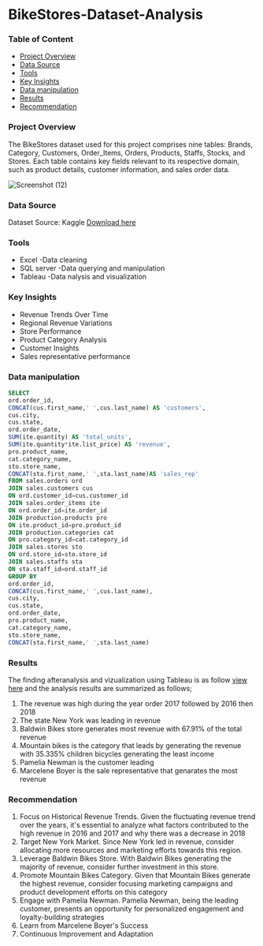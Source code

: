 # BikeStores-Dataset-Analysis

### Table of Content 

- [Project Overview](#project-verview)
- [Data Source](#data-source)
- [Tools](#tools)
- [Key Insights](#key-insights)
- [Data manipulation](#data-manipulation)
- [Results](#results)
- [Recommendation](#recommendation)

### Project Overview

The BikeStores dataset used for this project comprises nine tables: Brands, Category, Customers, Order_Items, Orders, Products, Staffs, Stocks, and Stores.
Each table contains key fields relevant to its respective domain, such as product details, customer information, and sales order data.


![Screenshot (12)](https://github.com/DENNIS-SHANANA/BikeStores-Dataset-Analysis/assets/163293088/528a32ef-6ea4-40f8-a568-16b3cd8b6632)

### Data Source
Dataset Source: Kaggle [Download here](https://www.kaggle.com/BikeStores)

### Tools
- Excel -Data cleaning
- SQL server -Data querying and manipulation
- Tableau -Data nalysis and visualization

### Key Insights
- Revenue Trends Over Time
- Regional Revenue Variations
- Store Performance
- Product Category Analysis
- Customer Insights
- Sales representative performance

### Data manipulation
```sql
SELECT
ord.order_id,
CONCAT(cus.first_name,' ',cus.last_name) AS 'customers',
cus.city,
cus.state,
ord.order_date,
SUM(ite.quantity) AS 'total_units',
SUM(ite.quantity*ite.list_price) AS 'revenue',
pro.product_name,
cat.category_name,
sto.store_name,
CONCAT(sta.first_name,' ',sta.last_name)AS 'sales_rep'
FROM sales.orders ord
JOIN sales.customers cus
ON ord.customer_id=cus.customer_id
JOIN sales.order_items ite
ON ord.order_id=ite.order_id
JOIN production.products pro
ON ite.product_id=pro.product_id
JOIN production.categories cat
ON pro.category_id=cat.category_id
JOIN sales.stores sto
ON ord.store_id=sto.store_id
JOIN sales.staffs sta
ON sta.staff_id=ord.staff_id
GROUP BY
ord.order_id,
CONCAT(cus.first_name,' ',cus.last_name),
cus.city,
cus.state,
ord.order_date,
pro.product_name,
cat.category_name,
sto.store_name,
CONCAT(sta.first_name,' ',sta.last_name)
```

### Results
The finding afteranalysis and vizualization using Tableau is as follow [view here](https://public.tableau.com/app/profile/dennis.shanana/viz/BikeStoresDashboard2/Dashboard1?publish=yes) and the analysis results are summarized as follows;
1. The revenue was high during the year order 2017 followed by 2016 then 2018
2. The state New York was leading in revenue 
3. Baldwin Bikes store generates most revenue with 67.91% of the total revenue
4. Mountain bikes is the category that leads by generating the revenue with 35.335% children bicycles generating the least income
5. Pamelia Newman is the customer leading 
6. Marcelene Boyer is the sale representative that genarates the most revenue

### Recommendation
1. Focus on Historical Revenue Trends. Given the fluctuating revenue trend over the years, it's essential to analyze what factors contributed to the high revenue in 2016 and 2017 and why there was a decrease in 2018
2. Target New York Market. Since New York led in revenue, consider allocating more resources and marketing efforts towards this region. 
3. Leverage Baldwin Bikes Store. With Baldwin Bikes generating the majority of revenue, consider further investment in this store.
4. Promote Mountain Bikes Category. Given that Mountain Bikes generate the highest revenue, consider focusing marketing campaigns and product development efforts on this category
5. Engage with Pamelia Newman. Pamelia Newman, being the leading customer, presents an opportunity for personalized engagement and loyalty-building strategies
6. Learn from Marcelene Boyer's Success
7. Continuous Improvement and Adaptation

